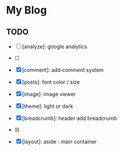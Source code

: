 # My Blog

## TODO

- [ ] [analyze]: google analytics
- [ ] [post-menu]: level
- [x] [comment]: add comment system
- [x] [posts]: font color / size
- [x] [image]: image viewer
- [x] [theme]: light or dark
- [x] [breadcrumb]: header add breadcrumb
- [x] [pagination]: RWD
- [x] [layout]: aside : main container

